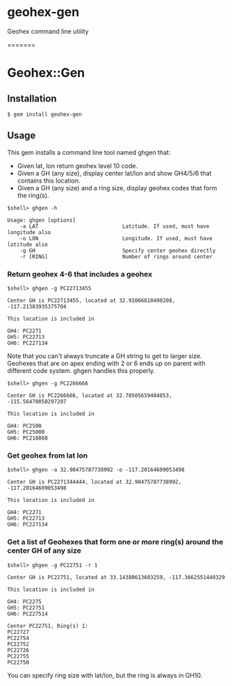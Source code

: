 geohex-gen
==========

Geohex command line utility

=======
# Geohex::Gen

## Installation

    $ gem install geohex-gen

## Usage

This gem installs a command line tool named ghgen that:
 
* Given lat, lon return geohex level 10 code.
* Given a GH (any size), display center lat/lon and show GH4/5/6 that contains this location.
* Given a GH (any size) and a ring size, display geohex codes that form the ring(s). 

```shell
$shell> ghgen -h

Usage: ghgen [options]
    -a LAT                           Latitude. If used, must have longitude also
    -o LON                           Longitude. If used, must have latitude also
    -g GH                            Specify center geohex directly
    -r [RING]                        Number of rings around center
```

### Return geohex 4-6 that includes a geohex

    $shell> ghgen -g PC22713455
    
    Center GH is PC22713455, located at 32.91066810490208, -117.21383935375704
    
    This location is included in
    
    GH4: PC2271
    GH5: PC22713
    GH6: PC227134
    
Note that you can't always truncate a GH string to get to larger size.  
Geohexes that are on apex ending with 2 or 6 ends up on parent with different code system. ghgen handles this properly.

    $shell> ghgen -g PC2266666

    Center GH is PC2266666, located at 32.70505659484853, -115.56470050297207
    
    This location is included in
    
    GH4: PC2500
    GH5: PC25000
    GH6: PC218888


### Get geohex from lat lon

    $shell> ghgen -a 32.90475787738992 -o -117.20164609053498

    Center GH is PC2271344444, located at 32.90475787738992, -117.20164609053498
    
    This location is included in
    
    GH4: PC2271
    GH5: PC22713
    GH6: PC227134


### Get a list of Geohexes that form one or more ring(s) around the center GH of any size

    $shell> ghgen -g PC22751 -r 1
    
    Center GH is PC22751, located at 33.14380613603259, -117.3662551440329
    
    This location is included in
    
    GH4: PC2275
    GH5: PC22751
    GH6: PC227514
    
    Center PC22751, Ring(s) 1:
    PC22727
    PC22754
    PC22752
    PC22726
    PC22755
    PC22750

You can specify ring size with lat/lon, but the ring is always in GH10.



